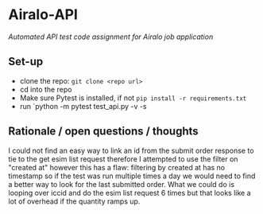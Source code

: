 # Airalo-API
*Automated API test code assignment for Airalo job application*

## Set-up
- clone the repo: `git clone <repo url>`
- cd into the repo
- Make sure Pytest is installed, if not `pip install -r requirements.txt`
- run `python -m pytest test_api.py -v -s

## Rationale / open questions / thoughts
I could not find an easy way to link an id from the submit order response to tie to the get esim list request therefore I attempted to use the filter on "created at" however this has a flaw:
filtering by created at has no timestamp so if the test was run multiple times a day we would need to find a better way to look for the last submitted order.
What we could do is looping over iccid and do the esim list request 6 times but that looks like a lot of overhead if the quantity ramps up.